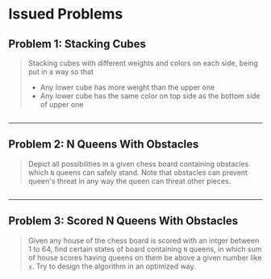 # Issued Problems

## Problem 1: Stacking Cubes

> Stacking cubes with different weights and colors on each side, being put in a way so that
>
> * Any lower cube has more weight than the upper one
> * Any lower cube has the same color on top side as the bottom side of upper one

```

```

---

## Problem 2: N Queens With Obstacles

> Depict all possibilities in a given chess board containing obstacles which ``N`` queens can safely stand. Note that obstacles can prevent queen's threat in any way the queen can threat other pieces.

```

```

---

## Problem 3: Scored N Queens With Obstacles

> Given any house of the chess board is scored with an intger between 1 to 64, find certain states of board containing ``N`` queens, in which sum of house scores having queens on them be above a given number like ``x``. Try to design the algorithm in an optimized way.

```

```
